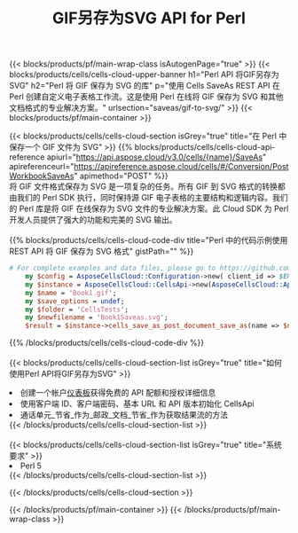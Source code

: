 ﻿---
title:  GIF另存为SVG API for Perl
description: 用于 Microsoft Excel 和 OpenOffice Calc 的云 API 和 SDK。将电子表格转换为其他格式文件。
url: /zh/perl/saveas/gif-to-svg/
---
{{< blocks/products/pf/main-wrap-class isAutogenPage="true" >}}
{{< blocks/products/cells/cells-cloud-upper-banner h1="Perl API 将GIF另存为SVG" h2="Perl 将 GIF 保存为 SVG 的库" p="使用 Cells SaveAs REST API 在 Perl 创建自定义电子表格工作流。这是使用 Perl 在线将 GIF 保存为 SVG 和其他文档格式的专业解决方案。" urlsection="saveas/gif-to-svg/" >}}
{{< blocks/products/pf/main-container >}}

{{< blocks/products/cells/cells-cloud-section isGrey="true" title="在 Perl 中保存一个 GIF 文件为 SVG" >}}
{{% blocks/products/cells/cells-cloud-api-reference apiurl="https://api.aspose.cloud/v3.0/cells/{name}/SaveAs" apireferenceurl="https://apireference.aspose.cloud/cells/#/Conversion/PostWorkbookSaveAs" apimethod="POST" %}}
<br/>
将 GIF 文件格式保存为 SVG 是一项复杂的任务。所有 GIF 到 SVG 格式的转换都由我们的 Perl SDK 执行，同时保持源 GIF 电子表格的主要结构和逻辑内容。我们的 Perl 库是将 GIF 在线保存为 SVG 文件的专业解决方案。此 Cloud SDK 为 Perl 开发人员提供了强大的功能和完美的 SVG 输出。
<br/>
<br/>
{{% blocks/products/cells/cells-cloud-code-div title="Perl 中的代码示例使用 REST API 将 GIF 保存为 SVG 格式" gistPath="" %}}
  
```perl
# For complete examples and data files, please go to https://github.com/aspose-cells-cloud/aspose-cells-cloud-perl/
    my $config = AsposeCellsCloud::Configuration->new( client_id => $ENV{'ProductClientId'}, client_secret => $ENV{'ProductClientSecret'});
    my $instance = AsposeCellsCloud::CellsApi->new(AsposeCellsCloud::ApiClient->new( $config));
    my $name = 'Book1.gif';
    my $save_options = undef;
    my $folder = 'CellsTests';
    my $newfilename = 'Book1Saveas.svg';
    $result = $instance->cells_save_as_post_document_save_as(name => $name,save_options => $save_options, newfilename => $newfilename, folder => $folder);
```
  
{{% /blocks/products/cells/cells-cloud-code-div %}}
<br/>
<br/>
{{< blocks/products/cells/cells-cloud-section-list isGrey="true" title="如何使用Perl API将GIF另存为SVG" >}}
<li>创建一个帐户<a href="https://dashboard.aspose.cloud/">仪表板</a>获得免费的 API 配额和授权详细信息</li>
<li>使用客户端 ID、客户端密码、基本 URL 和 API 版本初始化 CellsApi</li>
<li>通话单元_节省_作为_邮政_文档_节省_作为获取结果流的方法</li>
{{< /blocks/products/cells/cells-cloud-section-list >}}
<br/>
<br/>
{{< blocks/products/cells/cells-cloud-section-list isGrey="true" title="系统要求" >}}
<li>Perl 5</li>
{{< /blocks/products/cells/cells-cloud-section-list >}}

{{< /blocks/products/cells/cells-cloud-section >}}

{{< /blocks/products/pf/main-container >}}
{{< /blocks/products/pf/main-wrap-class >}}
